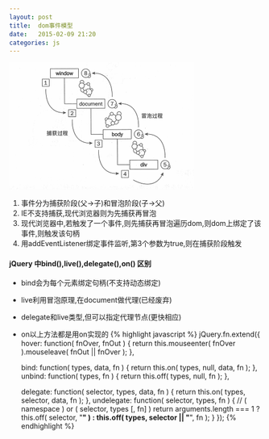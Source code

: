 ```yaml
---
layout: post
title:  dom事件模型
date:   2015-02-09 21:20
categories: js
---
```


![](/theme/domEvent_bubble.gif)

1. 事件分为捕获阶段(父->子)和冒泡阶段(子->父)
2. IE不支持捕获,现代浏览器则为先捕获再冒泡
3. 现代浏览器中,若触发了一个事件,则先捕获再冒泡遍历dom,则dom上绑定了该事件,则触发该句柄
4. 用addEventListener绑定事件监听,第3个参数为true,则在捕获阶段触发

#### jQuery 中bind(),live(),delegate(),on() 区别	

- bind会为每个元素绑定句柄(不支持动态绑定)
- live利用冒泡原理,在document做代理(已经废弃)
- delegate和live类型,但可以指定代理节点(更快相应)
- on以上方法都是用on实现的
{% highlight javascript %}
jQuery.fn.extend({
	hover: function( fnOver, fnOut ) {
		return this.mouseenter( fnOver ).mouseleave( fnOut || fnOver );
	},

	bind: function( types, data, fn ) {
		return this.on( types, null, data, fn );
	},
	unbind: function( types, fn ) {
		return this.off( types, null, fn );
	},

	delegate: function( selector, types, data, fn ) {
		return this.on( types, selector, data, fn );
	},
	undelegate: function( selector, types, fn ) {
		// ( namespace ) or ( selector, types [, fn] )
		return arguments.length === 1 ? this.off( selector, "**" ) : this.off( types, selector || "**", fn );
	}
});
{% endhighlight %}